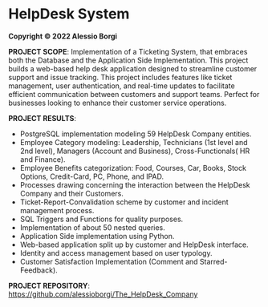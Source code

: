 # HelpDesk System

**Copyright © 2022 Alessio Borgi**

**PROJECT SCOPE**: Implementation of a Ticketing System, that embraces both the Database and the Application Side Implementation. This project builds a web-based help desk application designed to streamline customer support and issue tracking. This project includes features like ticket management, user authentication, and real-time updates to facilitate efficient communication between customers and support teams. Perfect for businesses looking to enhance their customer service operations.

**PROJECT RESULTS**:
- PostgreSQL implementation modeling 59 HelpDesk Company entities.
- Employee Category modeling: Leadership, Technicians (1st level and 2nd level), Managers (Account and Business), Cross-Functionals( HR and Finance).
- Employee Benefits categorization: Food, Courses, Car, Books, Stock Options, Credit-Card, PC, Phone, and IPAD.
- Processes drawing concerning the interaction between the HelpDesk Company and their Customers. 
- Ticket-Report-Convalidation scheme by customer and incident management process. 
- SQL Triggers and Functions for quality purposes. 
- Implementation of about 50 nested queries.
- Application Side implementation using Python. 
- Web-based application split up by customer and HelpDesk interface.
- Identity and access management based on user typology. 
- Customer Satisfaction Implementation (Comment and Starred-Feedback).

**PROJECT REPOSITORY**: https://github.com/alessioborgi/The_HelpDesk_Company
